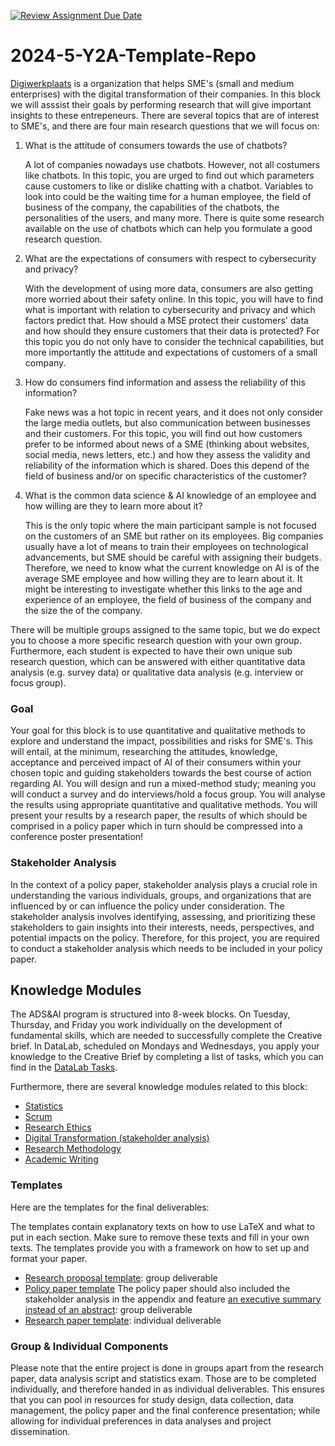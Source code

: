 [![Review Assignment Due Date](https://classroom.github.com/assets/deadline-readme-button-22041afd0340ce965d47ae6ef1cefeee28c7c493a6346c4f15d667ab976d596c.svg)](https://classroom.github.com/a/1bcrj4s-)
# 2024-5-Y2A-Template-Repo

[Digiwerkplaats](https://https://digiwerkplaatsmkb.nl/) is a organization that helps SME's (small and medium enterprises) with the digital transformation of their companies. In this block we will asssist their goals by performing research that will give important insights to these entrepeneurs. There are several topics that are of interest to SME's, and there are four main research questions that we will focus on:

1. What is the attitude of consumers towards the use of chatbots?

   A lot of companies nowadays use chatbots. However, not all costumers like  chatbots. In this topic, you are urged to find out which parameters cause customers to like or dislike chatting with a chatbot. Variables to look into could be the waiting time for a human employee, the field of business of the company, the capabilities of the chatbots, the personalities of the users, and many more. There is quite some research available on the use of chatbots which can help you formulate a good research question. 

2. What are the expectations of consumers with respect to cybersecurity and privacy?

   With the development of using more data, consumers are also getting more worried about their safety online. In this topic, you will have to find what is important with relation to cybersecurity and privacy and which factors predict that. How should a MSE protect their customers' data and how should they ensure customers that their data is protected? For this topic you do not only have to consider the technical capabilities, but more importantly the attitude and expectations of customers of a small company. 

3. How do consumers find information and assess the reliability of this information?

   Fake news was a hot topic in recent years, and it does not only consider the large media outlets, but also communication between businesses and their customers. For this topic, you will find out how customers prefer to be informed about news of a SME (thinking about websites, social media, news letters, etc.) and how they assess the validity and reliability of the information which is shared. Does this depend of the field of business and/or on specific characteristics of the customer? 

4. What is the common data science & AI knowledge of an employee and how willing are they to learn more about it?

   This is the only topic where the main participant sample is not focused on the customers of an SME but rather on its employees. Big companies usually have a lot of means to train their employees on technological advancements, but SME should be careful with assigning their budgets. Therefore, we need to know what the current knowledge on AI is of the average SME employee and how willing they are to learn about it. It might be interesting to investigate whether this links to the age and experience of an employee, the field of business of the company and the size the of the company. 

There will be multiple groups assigned to the same topic, but we do expect you to choose a more specific research question with your own group. Furthermore, each student is expected to have their own unique sub research question, which can be answered with either quantitative data analysis (e.g. survey data) or qualitative data analysis (e.g. interview or focus group).

### Goal
Your goal for this block is to use quantitative and qualitative methods to explore and understand the impact, possibilities and risks for SME's. This will entail, at the minimum, researching the attitudes, knowledge, acceptance and perceived impact of AI of their consumers within your chosen topic and guiding stakeholders towards the best course of action regarding AI. You will design and run a mixed-method study; meaning you will conduct a survey and do interviews/hold a focus group. You will analyse the results using appropriate quantitative and qualitative methods. You will present your results by a research paper, the results of which should be comprised in a policy paper which in turn should be compressed into a conference poster presentation!

### Stakeholder Analysis
In the context of a policy paper, stakeholder analysis plays a crucial role in understanding the various individuals, groups, and organizations that are influenced by or can influence the policy under consideration. The stakeholder analysis involves identifying, assessing, and prioritizing these stakeholders to gain insights into their interests, needs, perspectives, and potential impacts on the policy. Therefore, for this project, you are required to conduct a stakeholder analysis which needs to be included in your policy paper. 

## Knowledge Modules
The ADS&AI program is structured into 8-week blocks. On Tuesday, Thursday, and Friday you work individually on the development of fundamental skills, which are needed to successfully complete the Creative brief. In DataLab, scheduled on Mondays and Wednesdays, you apply your knowledge to the Creative Brief by completing a list of tasks, which you can find in the [DataLab Tasks](https://adsai.buas.nl/Year2/BlockA/DataLabTasks.html).

Furthermore, there are several knowledge modules related to this block: 
- [Statistics](https://adsai.buas.nl/Study%20Content/Introduction%20to%20Statistics/)
- [Scrum](https://adsai.buas.nl/Study%20Content/Agile%20Project%20Management/Scrum/)
- [Research Ethics](https://buas.libguides.com/rdm/)
- [Digital Transformation (stakeholder analysis)](https://github.com/BredaUniversityADSAI/ADS-AI/blob/a917ce8b71fecae2e1f2cfeeb5deb988ade60611/docs/Study%20Content/Digital%20Transformation/Stakeholder%20analysis%20.pdf)
- [Research Methodology](https://adsai.buas.nl/Study%20Content/Research%20Methodology/Overview.html)
- [Academic Writing](https://adsai.buas.nl/Study%20Content/Research%20Methodology/AcademicWriting.html)


### Templates
Here are the templates for the final deliverables:

The templates contain explanatory texts on how to use LaTeX and what to put in each section. Make sure to remove these texts and fill in your own texts. The templates provide you with a framework on how to set up and format your paper. 
- [Research proposal template](docs/Year2/BlockA/assets/research_proposal_template_Y2A.zip): group deliverable
- [Policy paper template](https://www.overleaf.com/articles/agi-risk-and-friendly-ai-policy-solutions/hrxfvnfpyxnz) The policy paper should also included the stakeholder analysis in the appendix and feature [an executive summary instead of an abstract](https://asana.com/resources/executive-summary-examples): group deliverable
- [Research paper template](https://www.overleaf.com/latex/templates/rho-class-academic-article-template/bpgjxjjqhtfy): individual deliverable

### Group & Individual Components
Please note that the entire project is done in groups apart from the research paper, data analysis script and statistics exam. Those are to be completed individually, and therefore handed in as individual deliverables. This ensures that you can pool in resources for study design, data collection, data management, the policy paper and the final conference presentation; while allowing for individual preferences in data analyses and project dissemination.
